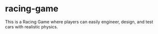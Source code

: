 # racing-game
This is a Racing Game where players can easily engineer, design, and test cars with realistic physics.
